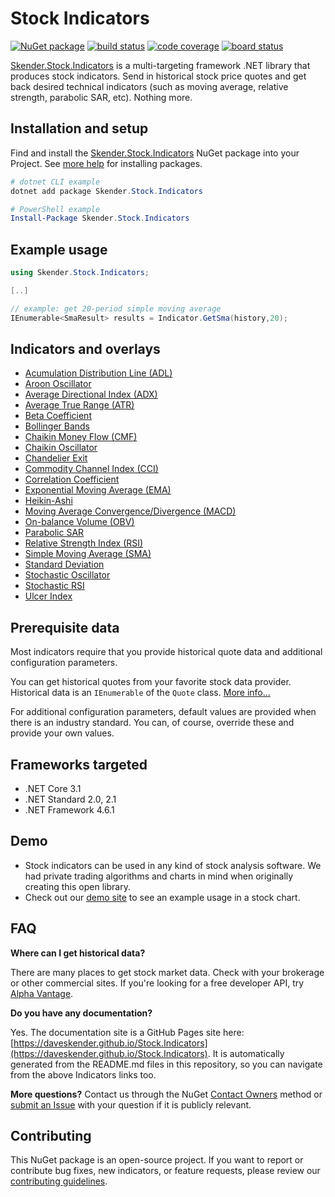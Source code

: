 # Stock Indicators

[![NuGet package](https://img.shields.io/nuget/v/skender.stock.indicators?color=green&label=NuGet%20Package)](https://www.nuget.org/packages/Skender.Stock.Indicators)
[![build status](https://img.shields.io/azure-devops/build/skender/5123ca47-74f2-4d67-a5d4-c4d90b8d670a/18/master?label=Build%20Status)](https://dev.azure.com/skender/Stock.Indicators/_build/latest?definitionId=18&branchName=master)
[![code coverage](https://img.shields.io/azure-devops/coverage/skender/stock.indicators/18?label=Code%20Coverage)](https://dev.azure.com/skender/Stock.Indicators/_build/latest?definitionId=18&&branchName=master&view=codecoverage-tab)
[![board status](https://dev.azure.com/skender/5123ca47-74f2-4d67-a5d4-c4d90b8d670a/69f29c08-2257-4429-9cea-1629abcd3064/_apis/work/boardbadge/a1dfc6ae-7836-4b56-a849-9a48698252c2)](https://dev.azure.com/skender/5123ca47-74f2-4d67-a5d4-c4d90b8d670a/_boards/board/t/69f29c08-2257-4429-9cea-1629abcd3064/Microsoft.RequirementCategory/)

[Skender.Stock.Indicators](https://www.nuget.org/packages/Skender.Stock.Indicators) is a multi-targeting framework .NET library that produces stock indicators.  Send in historical stock price quotes and get back desired technical indicators (such as moving average, relative strength, parabolic SAR, etc).  Nothing more.

## Installation and setup

Find and install the [Skender.Stock.Indicators](https://www.nuget.org/packages/Skender.Stock.Indicators) NuGet package into your Project.  See [more help](https://www.google.com/search?q=install+nuget+package) for installing packages.

```powershell
# dotnet CLI example
dotnet add package Skender.Stock.Indicators

# PowerShell example
Install-Package Skender.Stock.Indicators
```

## Example usage

```csharp
using Skender.Stock.Indicators;

[..]

// example: get 20-period simple moving average
IEnumerable<SmaResult> results = Indicator.GetSma(history,20);
```

## Indicators and overlays

- [Acumulation Distribution Line (ADL)](/Indicators/Adl/README.md)
- [Aroon Oscillator](/Indicators/Aroon/README.md)
- [Average Directional Index (ADX)](/Indicators/AvgDirectional/README.md)
- [Average True Range (ATR)](/Indicators/AvgTrueRange/README.md)
- [Beta Coefficient](/Indicators/Beta/README.md)
- [Bollinger Bands](/Indicators/BollingerBands/README.md)
- [Chaikin Money Flow (CMF)](/Indicators/ChaikinMoneyFlow/README.md)
- [Chaikin Oscillator](/Indicators/ChaikinOscillator/README.md)
- [Chandelier Exit](/Indicators/Chandelier/README.md)
- [Commodity Channel Index (CCI)](/Indicators/Cci/README.md)
- [Correlation Coefficient](/Indicators/Correlation/README.md)
- [Exponential Moving Average (EMA)](/Indicators/Ema/README.md)
- [Heikin-Ashi](/Indicators/HeikinAshi/README.md)
- [Moving Average Convergence/Divergence (MACD)](/Indicators/Macd/README.md)
- [On-balance Volume (OBV)](/Indicators/Obv/README.md)
- [Parabolic SAR](/Indicators/ParabolicSar/README.md)
- [Relative Strength Index (RSI)](/Indicators/Rsi/README.md)
- [Simple Moving Average (SMA)](/Indicators/Sma/README.md)
- [Standard Deviation](/Indicators/StandardDev/README.md)
- [Stochastic Oscillator](/Indicators/Stochastic/README.md)
- [Stochastic RSI](/Indicators/StochasticRsi/README.md)
- [Ulcer Index](/Indicators/Ulcer/README.md)

## Prerequisite data

Most indicators require that you provide historical quote data and additional configuration parameters.

You can get historical quotes from your favorite stock data provider.
Historical data is an `IEnumerable` of the `Quote` class.  [More info...](/GUIDE.md#Quote)

For additional configuration parameters, default values are provided when there is an industry standard.
You can, of course, override these and provide your own values.

## Frameworks targeted

- .NET Core 3.1
- .NET Standard 2.0, 2.1
- .NET Framework 4.6.1

## Demo

- Stock indicators can be used in any kind of stock analysis software.  We had private trading algorithms and charts in mind when originally creating this open library.
- Check out our [demo site](https://stock-charts.azurewebsites.net/) to see an example usage in a stock chart.

## FAQ

**Where can I get historical data?**

There are many places to get stock market data.  Check with your brokerage or other commercial sites.  If you're looking for a free developer API, try [Alpha Vantage](https://www.alphavantage.co).

**Do you have any documentation?**

Yes.  The documentation site is a GitHub Pages site here: [https://daveskender.github.io/Stock.Indicators](https://daveskender.github.io/Stock.Indicators).  It is automatically generated from the README.md files in this repository, so you can navigate from the above Indicators links too.

**More questions?**  Contact us through the NuGet [Contact Owners](https://www.nuget.org/packages/Skender.Stock.Indicators) method or [submit an Issue](https://github.com/DaveSkender/Stock.Indicators/issues) with your question if it is publicly relevant.

## Contributing

This NuGet package is an open-source project.  If you want to report or contribute bug fixes, new indicators, or feature requests, please review our [contributing guidelines](CONTRIBUTING.md).

